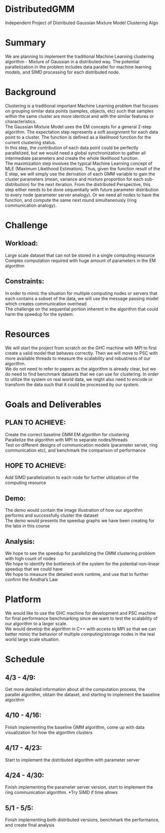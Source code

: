 # DistributedGMM
Independent Project of Distributed Gaussian Mixture Model Clustering Algo

# Summary
  We are planning to implement the traditional Machine Learning clustering algorithm - Mixture of Gaussian in a distributed way. The potential parallelization in the problem includes data parallel for machine learning models, and SIMD processing for each distributed node.

# Background
  Clustering is a traditional important Machine Learning problem that focuses on grouping similar data points (samples, objects, etc) such that samples within the same cluster are more identical and with the similar features or characteristics.  
  The Gaussian Mixture Model uses the EM concepts for a general 2-step algorithm. The expectation step represents a soft assignment for each data point to a cluster. The function is defined as a likelihood function for the current clustering status.   
  In this step, the contribution of each data point could be perfectly parallelized, but we would need a global synchronization to gather all intermediate parameters and create the whole likelihood function.   
  The maximization step involves the typical Machine Learning concept of MLE (Maximum Likelihood Estimation). Thus, given the function result of the E step, we will simply use the derivation of each GMM variable to gain the cluster parameters (mean, variance and mixture proportion for each sub-distribution) for the next iteration. 
From the distributed Perspective, this step either needs to be done sequentially with future parameter distribution to every node (parameter server analogy). Or we need all nodes to have the function, and compute the same next round simultaneously (ring communication analogy).

# Challenge
## Workload: 
Large scale dataset that can not be stored in a single computing resource  
Complex computation required with huge amount of parameters in the EM algorithm

## Constraints:
In order to mimic the situation for multiple computing nodes or servers that each contains a subset of the data, we will use the message passing model which creates communication overhead  
The challenge on the sequential portion inherent in the algorithm that could harm the speedup for the system.

# Resources
We will start the project from scratch on the GHC machine with MPI to first create a valid model that behaves correctly. Then we will move to PSC with more available threads to measure the scalability and robustness of our algorithm.  
We do not need to refer to papers as the algorithm is already clear, but we do need to find benchmark datasets that we can use for clustering. In order to utilize the system on real world data, we might also need to encode or transform the data such that it could be processed by our system.

# Goals and Deliverables

## PLAN TO ACHIEVE:
Create the correct baseline GMM EM algorithm for clustering  
Parallelize the algorithm with MPI to separate nodes/threads  
Test on different designs of communication models (parameter server, ring communication etc), and benchmark the comparison of performance

## HOPE TO ACHIEVE:
Add SIMD parallelization to each node for further utilization of the computing resource

## Demo:
The demo would contain the image illustration of how our algorithm performs and successfully cluster the dataset  
The demo would presents the speedup graphs we have been creating for the labs in this course

## Analysis:
We hope to see the speedup for parallelizing the GMM clustering problem with high count of nodes  
We hope to identify the bottleneck of the system for the potential non-linear speedup that we could have  
We hope to measure the detailed work runtime, and use that to further confirm the Amdhal’s Law  

# Platform
We would like to use the GHC machine for development and PSC machine for final performance benchmarking since we want to test the scalability of our algorithm to a larger scale.  
We would develop the algorithm in C++ with access to MPI so that we can better mimic the behavior of multiple computing/storage nodes in the real world large scale situation.

# Schedule
## 4/3 - 4/9: 
Get more detailed information about all the computation process, the parallel algorithm, obtain the dataset, and starting to implement the baseline algorithm
## 4/10 - 4/16: 
Finish implementing the baseline GMM algorithm, come up with data visualization for how the algorithm clusters
## 4/17 - 4/23:
Start to implement the distributed algorithm with parameter server
## 4/24 - 4/30: 
Finish implementing the parameter server version, start to implement the ring communication algorithm. *Try SIMD if time allows
## 5/1 - 5/5: 
Finish implementing both distributed versions, benchmark the performance, and create final analysis

